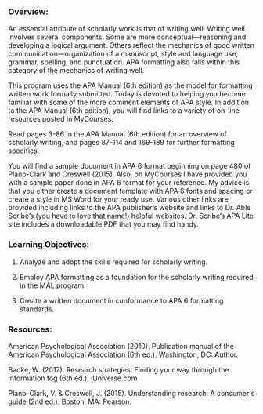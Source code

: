 ### Overview:

An essential attribute of scholarly work is that of writing well.  Writing well involves several components.  Some are more conceptual—reasoning and developing a logical argument.  Others reflect the mechanics of good written communication—organization of a manuscript, style and language use, grammar, spelling, and punctuation.  APA formatting also falls within this category of the mechanics of writing well.

This program uses the APA Manual \(6th edition\) as the model for formatting written work formally submitted.  Today is devoted to helping you become familiar with some of the more comment elements of APA style.  In addition to the APA Manual \(6th edition\), you will find links to a variety of on-line resources posted in MyCourses.

Read pages 3-86 in the APA Manual \(6th edition\) for an overview of scholarly writing, and pages 87-114 and 169-189 for further formatting specifics.

You will find a sample document in APA 6 format beginning on page 480 of Plano-Clark and Creswell \(2015\). Also, on MyCourses I have provided you with a sample paper done in APA 6 format for your reference.  My advice is that you either create a document template with APA 6 fonts and spacing or create a style in MS Word for your ready use.  Various other links are provided including links to the APA publisher’s website and links to Dr. Able Scribe’s \(you have to love that name!\) helpful websites.  Dr. Scribe’s APA Lite site includes a downloadable PDF that you may find handy.

### Learning Objectives:

1.  Analyze and adopt the skills required for scholarly writing.  

2.  Employ APA formatting as a foundation for the scholarly writing required in the MAL program.

3.  Create a written document in conformance to APA 6 formatting standards.



### Resources:

American Psychological Association \(2010\). Publication manual of the American Psychological Association \(6th ed.\).  Washington, DC: Author.

Badke, W. \(2017\).  Research strategies: Finding your way through the information fog \(6th ed.\).  iUniverse.com

Plano-Clark, V. & Creswell, J. \(2015\). Understanding research: A consumer's guide \(2nd ed.\).  Boston, MA: Pearson.



